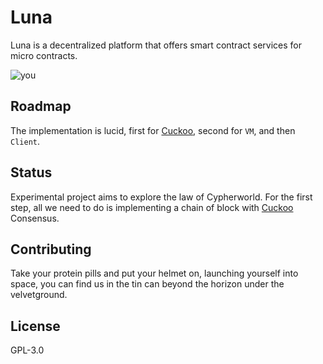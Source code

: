 # Luna
Luna is a decentralized platform that offers smart contract services for micro contracts.

![you][you]

## Roadmap
The implementation is lucid, first for [Cuckoo][1], second for `VM`, and then `Client`.

## Status
Experimental project aims to explore the law of Cypherworld. For the first step, all we need to do is implementing a chain of block with [Cuckoo][1] Consensus.

## Contributing
Take your protein pills and put your helmet on, launching yourself into space, you can find us in the tin can beyond the horizon under the velvetground.

## License
GPL-3.0

[1]: https://github.com/tromp/cuckoo
[you]: https://laughingsquid.com/wp-content/uploads/2018/02/starman-tesla-in-space-towards-mars.gif?w=640
